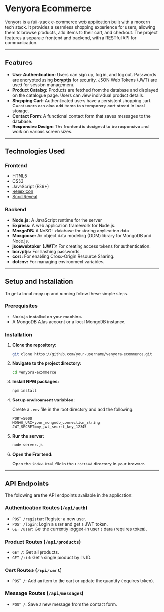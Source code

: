 # Venyora Ecommerce

Venyora is a full-stack e-commerce web application built with a modern tech stack. It provides a seamless shopping experience for users, allowing them to browse products, add items to their cart, and checkout. The project features a separate frontend and backend, with a RESTful API for communication.

-----

## Features

  * **User Authentication:** Users can sign up, log in, and log out. Passwords are encrypted using **bcryptjs** for security. JSON Web Tokens (JWT) are used for session management.
  * **Product Catalog:** Products are fetched from the database and displayed on the catalogue page. Users can view individual product details.
  * **Shopping Cart:** Authenticated users have a persistent shopping cart. Guest users can also add items to a temporary cart stored in local storage.
  * **Contact Form:** A functional contact form that saves messages to the database.
  * **Responsive Design:** The frontend is designed to be responsive and work on various screen sizes.

-----

## Technologies Used

### Frontend

  * HTML5
  * CSS3
  * JavaScript (ES6+)
  * [Remixicon](https://remixicon.com/)
  * [ScrollReveal](https://scrollrevealjs.org/)

### Backend

  * **Node.js:** A JavaScript runtime for the server.
  * **Express:** A web application framework for Node.js.
  * **MongoDB:** A NoSQL database for storing application data.
  * **Mongoose:** An object data modeling (ODM) library for MongoDB and Node.js.
  * **jsonwebtoken (JWT):** For creating access tokens for authentication.
  * **bcryptjs:** For hashing passwords.
  * **cors:** For enabling Cross-Origin Resource Sharing.
  * **dotenv:** For managing environment variables.

-----

## Setup and Installation

To get a local copy up and running follow these simple steps.

### Prerequisites

  * Node.js installed on your machine.
  * A MongoDB Atlas account or a local MongoDB instance.

### Installation

1.  **Clone the repository:**

    ```bash
    git clone https://github.com/your-username/venyora-ecommerce.git
    ```

2.  **Navigate to the project directory:**

    ```bash
    cd venyora-ecommerce
    ```

3.  **Install NPM packages:**

    ```bash
    npm install
    ```

4.  **Set up environment variables:**

    Create a `.env` file in the root directory and add the following:

    ```
    PORT=5000
    MONGO_URI=your_mongodb_connection_string
    JWT_SECRET=my_jwt_secret_key_12345
    ```

5.  **Run the server:**

    ```bash
    node server.js
    ```

6.  **Open the Frontend:**

    Open the `index.html` file in the `Frontend` directory in your browser.

-----

## API Endpoints

The following are the API endpoints available in the application:

### Authentication Routes (`/api/auth`)

  * `POST /register`: Register a new user.
  * `POST /login`: Login a user and get a JWT token.
  * `GET /user`: Get the currently logged-in user's data (requires token).

### Product Routes (`/api/products`)

  * `GET /`: Get all products.
  * `GET /:id`: Get a single product by its ID.

### Cart Routes (`/api/cart`)

  * `POST /`: Add an item to the cart or update the quantity (requires token).

### Message Routes (`/api/messages`)

  * `POST /`: Save a new message from the contact form.